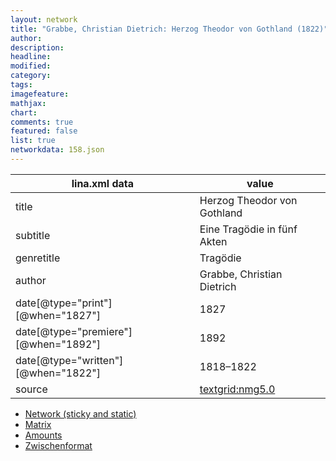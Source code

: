 ```yaml
---
layout: network
title: "Grabbe, Christian Dietrich: Herzog Theodor von Gothland (1822)"
author:
description:
headline:
modified:
category:
tags:
imagefeature: 
mathjax: 
chart: 
comments: true
featured: false
list: true
networkdata: 158.json
---
```

lina.xml data  | value
------------- | -------------
title|Herzog Theodor von Gothland
subtitle|Eine Tragödie in fünf Akten
genretitle|Tragödie
author|Grabbe, Christian Dietrich
date[@type="print"][@when="1827"]|1827
date[@type="premiere"][@when="1892"]|1892
date[@type="written"][@when="1822"]|1818–1822
source|[textgrid:nmg5.0](https://textgridlab.org/1.0/tgcrud-public/rest/textgrid:nmg5.0/data)



* [Network (sticky and static)](/network158)
* [Matrix](/matrix158)
* [Amounts](/amounts158)
* [Zwischenformat](/lina158 )
